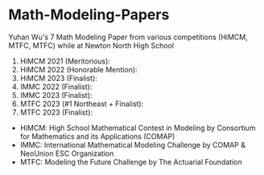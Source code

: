 # Math-Modeling-Papers
Yuhan Wu's 7 Math Modeling Paper from various competitions (HiMCM, MTFC, MTFC) while at Newton North High School

1. HiMCM 2021 (Meritorious): 
2. HiMCM 2022 (Honorable Mention): 
3. HiMCM 2023 (Finalist): 
4. IMMC 2022 (Finalist): 
5. IMMC 2023 (Finalist): 
6. MTFC 2023 (#1 Northeast + Finalist):
7. MTFC 2023 (Finalist): 

- HiMCM: High School Mathematical Contest in Modeling by Consortium for Mathematics and its Applications (COMAP)
- IMMC: International Mathematical Modeling Challenge by COMAP & NeoUnion ESC Organization
- MTFC: Modeling the Future Challenge by The Actuarial Foundation
